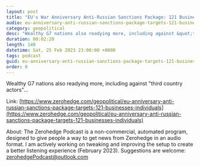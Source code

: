 ```yaml
---
layout: post
title: "EU's War Anniversary Anti-Russian Sanctions Package: 121 Businesses &amp; Individuals"
audio: eu-anniversary-anti-russian-sanctions-package-targets-121-businesses-individuals-0
category: geopolitical
desc: "Wealthy G7 nations also readying more, including against &quot;third country actors&quot;..."
duration: 00:02:20
length: 140
datetime: Sat, 25 Feb 2023 23:00:00 +0000
tags: podcast
guid: eu-anniversary-anti-russian-sanctions-package-targets-121-businesses-individuals-0
order: 0
---
```

Wealthy G7 nations also readying more, including against &quot;third country actors&quot;...

Link: [https://www.zerohedge.com/geopolitical/eu-anniversary-anti-russian-sanctions-package-targets-121-businesses-individuals](https://www.zerohedge.com/geopolitical/eu-anniversary-anti-russian-sanctions-package-targets-121-businesses-individuals)

About: The Zerohedge Podcast is a non-commercial, automated program, designed to give people a way to get news from Zerohedge in an audio format.  I am actively working on tweaking and improving the setup to create a better listening experience (February 2023).  Suggestions are welcome: [zerohedgePodcast@outlook.com](mailto:zerohedgePodcast@outlook.com)